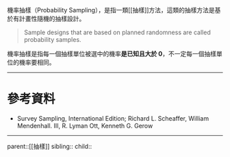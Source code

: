 機率抽樣（Probability Sampling），是指一類[[抽樣]]方法，這類的抽樣方法是基於有計畫性隨機的抽樣設計。

>Sample designs that are based on planned randomness are called probability samples.

機率抽樣是指每一個抽樣單位被選中的機率**是已知且大於 0**，不一定每一個抽樣單位的機率要相同。

- - -
# 參考資料
- Survey Sampling, International Edition; Richard L. Scheaffer, William Mendenhall. III, R. Lyman Ott, Kenneth G. Gerow
- - -
parent::[[抽樣]]
sibling::
child::